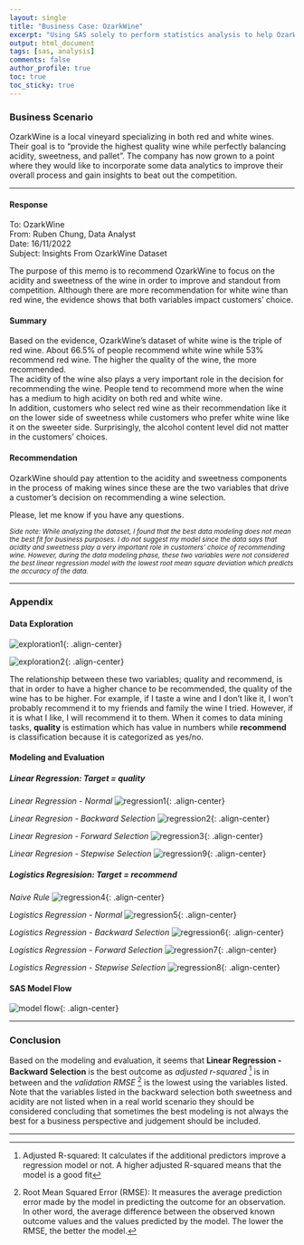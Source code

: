 ```yaml
---
layout: single
title: "Business Case: OzarkWine"
excerpt: "Using SAS solely to perform statistics analysis to help OzarWine make business decisions."
output: html_document
tags: [sas, analysis]
comments: false
author_profile: true
toc: true
toc_sticky: true
---
```

### Business Scenario  
OzarkWine is a local vineyard specializing in both red and white wines. Their goal is to “provide the highest quality wine while perfectly balancing acidity, sweetness, and pallet”. The company has now grown to a point where they would like to incorporate some data analytics to improve their overall process and gain insights to beat out the competition.  

---

#### Response

To: OzarkWine  
From: Ruben Chung, Data Analyst  
Date: 16/11/2022  
Subject: Insights From OzarkWine Dataset

The purpose of this memo is to recommend OzarkWine to focus on the acidity and sweetness of the wine in order to improve and standout from competition. Although there are more recommendation for white wine than red wine, the evidence shows that both variables impact customers’ choice.

#### Summary

Based on the evidence, OzarkWine’s dataset of white wine is the triple of red wine. About 66.5% of people recommend white wine while 53% recommend red wine. The higher the quality of the wine, the more recommended.  
The acidity of the wine also plays a very important role in the decision for recommending the wine. People tend to recommend more when the wine has a medium to high acidity on both red and white wine.  
In addition, customers who select red wine as their recommendation like it on the lower side of sweetness while customers who prefer white wine like it on the sweeter side. Surprisingly, the alcohol content level did not matter in the customers’ choices.

#### Recommendation

OzarkWine should pay attention to the acidity and sweetness components in the process of making wines since these are the two variables that drive a customer’s decision on recommending a wine selection.

Please, let me know if you have any questions.


<sub>_Side note: While analyzing the dataset, I found that the best data modeling does not mean the best fit for business purposes. I do not suggest my model since the data says that acidity and sweetness play a very important role in customers’ choice of recommending wine. However, during the data modeling phase, these two variables were not considered the best linear regression model with the lowest root mean square deviation which predicts the accuracy of the data._<sub>

---

### Appendix
#### Data Exploration

![exploration1](\assets\images\ozarkwine\1.png){: .align-center}

![exploration2](\assets\images\ozarkwine\2.png){: .align-center}

The relationship between these two variables; quality and recommend, is that in order to have a higher chance to be recommended, the quality of the wine has to be higher. For example, if I taste a wine and I don’t like it, I won’t probably recommend it to my friends and family the wine I tried. However, if it is what I like, I will recommend it to them. When it comes to data mining tasks, __quality__ is estimation which has value in numbers while __recommend__ is classification because it is categorized as yes/no.


#### Modeling and Evaluation

##### Linear Regression: Target = quality

*Linear Regression - Normal*
![regression1](\assets\images\ozarkwine\regressions\1.PNG){: .align-center}

*Linear Regresion - Backward Selection*
![regression2](\assets\images\ozarkwine\regressions\2.PNG){: .align-center}

*Linear Regresion - Forward Selection*
![regression3](\assets\images\ozarkwine\regressions\3.PNG){: .align-center}

*Linear Regresion - Stepwise Selection*
![regression9](\assets\images\ozarkwine\regressions\9.PNG){: .align-center}

##### Logistics Regresision: Target = recommend

*Naive Rule*
![regression4](\assets\images\ozarkwine\regressions\4.PNG){: .align-center}

*Logistics Regression - Normal*
![regression5](\assets\images\ozarkwine\regressions\5.PNG){: .align-center}

*Logistics Regression - Backward Selection*
![regression6](\assets\images\ozarkwine\regressions\6.PNG){: .align-center}

*Logistics Regression - Forward Selection*
![regression7](\assets\images\ozarkwine\regressions\7.PNG){: .align-center}

*Logistics Regression - Stepwise Selection*
![regression8](\assets\images\ozarkwine\regressions\8.PNG){: .align-center}

#### SAS Model Flow
![model flow](\assets\images\ozarkwine\3.png){: .align-center}

--- 

### Conclusion

Based on the modeling and evaluation, it seems that __Linear Regression - Backward Selection__ is the best outcome as  _adjusted r-squared_ [^fnote1] is in between and the _validation RMSE_ [^fnote2] is the lowest using the variables listed.  
Note that the variables listed in the backward selection both sweetness and acidity are not listed when in a real world scenario they should be considered concluding that sometimes the best modeling is not always the best for a business perspective and judgement should be included.

---

[^fnote1]: Adjusted R-squared: It calculates if the additional predictors improve a regression model or not. A higher adjusted R-squared means that the model is a good fit
    
[^fnote2]: Root Mean Squared Error (RMSE): It measures the average prediction error made by the model in predicting the outcome for an observation. In other word, the average difference between the observed known outcome values and the values predicted by the model. The lower the RMSE, the better the model.